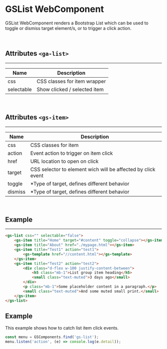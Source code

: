 # GSList WebComponent
 
GSList WebComponent renders a Bootstrap List which can be used to toggle or dismiss target element/s, or to trigger a click action.
 
<br>
 
## Attributes ```<ga-list>```
---
 
| Name               | Description                                                  |
|--------------------|--------------------------------------------------------------|
| css                | CSS classes for item wrapper                                 |
| selectable         | Show clicked / selected item                                 |
 
<br>
 
## Attributes ```<gs-item>```
---
 
| Name               | Description                                                  |
|--------------------|--------------------------------------------------------------|
| css                | CSS classes for item                                         |
| action             | Event action to trigger on item click                        |
| href               | URL location to open on click                                |
| target             | CSS selector to element wich will be affected by click event |
| toggle             | *Type of target, defines different behavior                  |
| dismiss            | *Type of target, defines different behavior                  |
 
<br>
 
 
## Example
---
 
```html
<gs-list css="" selectable="false">
    <gs-item title="Home" target="#content" toggle="collapse"></gs-item>
    <gs-item title="About" href="./mypage.html"></gs-item>
    <gs-item title="Test1" action="test1">
        <gs-template href="//content.html"></gs-template>
    </gs-item>
    <gs-item title="Test2" action="test2">
        <div class="d-flex w-100 justify-content-between">
            <h5 class="mb-1">List group item heading</h5>
            <small class="text-muted">3 days ago</small>
        </div>
        <p class="mb-1">Some placeholder content in a paragraph.</p>
        <small class="text-muted">And some muted small print.</small>              
    </gs-item>
</gs-list>
```
 
## Example
 
This example shows how to catch list item click events.
 
```JavaScript
const menu = GSComponents.find('gs-list');
menu.listen('action', (e) => console.log(e.detail));
```
